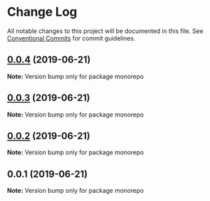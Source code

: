 # Change Log

All notable changes to this project will be documented in this file.
See [Conventional Commits](https://conventionalcommits.org) for commit guidelines.

## [0.0.4](https://github.com/perna/monorepo/compare/v0.0.3...v0.0.4) (2019-06-21)

**Note:** Version bump only for package monorepo





## [0.0.3](https://github.com/perna/monorepo/compare/v0.0.2...v0.0.3) (2019-06-21)

**Note:** Version bump only for package monorepo





## [0.0.2](https://github.com/perna/monorepo/compare/v0.0.1...v0.0.2) (2019-06-21)

**Note:** Version bump only for package monorepo





## 0.0.1 (2019-06-21)

**Note:** Version bump only for package monorepo
